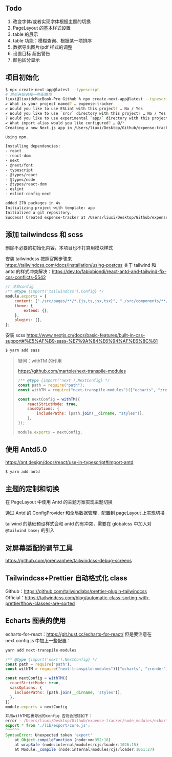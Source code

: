 ## Todo

1. 改变字体/或者实现字体根据主题的切换
2. PageLayout 的基本样式设置
3. table 的展示
4. table 功能：模糊查询、根据某一项排序
5. 数据导出图片/pdf 样式的调整
6. 设置目标 超出警告
7. 颜色区分显示

## 项目初始化

```sh
$ npx create-next-app@latest --typescript
# 然后开始选择一些配置项
liuxi@liuxideMacBook-Pro Github % npx create-next-app@latest --typescript
✔ What is your project named? … expense-tracker
✔ Would you like to use ESLint with this project? … No / Yes
✔ Would you like to use `src/` directory with this project? … No / Yes
? Would you like to use experimental `app/` directory with this project? › No / ? Would you like to use experimental `app/` directory with this project? › No / ✔ Would you like to use experimental `app/` directory with this project? … No / Yes
✔ What import alias would you like configured? … @/*
Creating a new Next.js app in /Users/liuxi/Desktop/Github/expense-tracker.

Using npm.

Installing dependencies:
- react
- react-dom
- next
- @next/font
- typescript
- @types/react
- @types/node
- @types/react-dom
- eslint
- eslint-config-next

added 270 packages in 4s
Initializing project with template: app
Initialized a git repository.
Success! Created expense-tracker at /Users/liuxi/Desktop/Github/expense-tracker
```

## 添加 tailwindcss 和 scss

删除不必要的初始化内容，本项目也不打算用模块样式

安装 tailwindcss 按照官网步骤来 https://tailwindcss.com/docs/installation/using-postcss
关于 tailwind 和 antd 的样式冲突解决：https://dev.to/fabiobiondi/react-antd-and-tailwind-fix-css-conflicts-5542

```js
// 注意config
/** @type {import('tailwindcss').Config} */
module.exports = {
    content: ["./src/pages/**/*.{js,ts,jsx,tsx}", "./src/components/**/*.{js,ts,jsx,tsx}"],
    theme: {
        extend: {},
    },
    plugins: [],
};
```

安装 scss https://www.nextjs.cn/docs/basic-features/built-in-css-support#%E5%AF%B9-sass-%E7%9A%84%E6%94%AF%E6%8C%81

```sh
$ yarn add sass
```

> 疑问：withTM 的作用
>
> https://github.com/martpie/next-transpile-modules
>
> ```js
> /** @type {import('next').NextConfig} */
> const path = require("path");
> const withTM = require("next-transpile-modules")(["echarts", "zrender"]);
>
> const nextConfig = withTM({
>     reactStrictMode: true,
>     sassOptions: {
>         includePaths: [path.join(__dirname, "styles")],
>     },
> });
>
> module.exports = nextConfig;
> ```

## 使用 Antd5.0

https://ant.design/docs/react/use-in-typescript#import-antd

```sh
$ yarn add antd
```

## 主题的定制和切换

在 PageLayout 中使用 Antd 的主题方案实现主题切换

通过 Antd 的 ConfigProvider 和全局数据管理，配置到 pageLayout 上实现切换

tailwind 的基础预设样式会和 antd 的有冲突，需要在 globalcss 中加入对 `@tailwind base;` 的引入

## 对屏幕适配的调节工具

https://github.com/jorenvanhee/tailwindcss-debug-screens

## Tailwindcss+Prettier 自动格式化 class

Github：https://github.com/tailwindlabs/prettier-plugin-tailwindcss
Official：https://tailwindcss.com/blog/automatic-class-sorting-with-prettier#how-classes-are-sorted

## Echarts 图表的使用

echarts-for-react：https://git.hust.cc/echarts-for-react/
但是要注意在 next.config.js 中加上一些配置：

```js
yarn add next-transpile-modules

/** @type {import('next').NextConfig} */
const path = require('path');
const withTM = require("next-transpile-modules")(["echarts", "zrender"]);

const nextConfig = withTM({
  reactStrictMode: true,
  sassOptions: {
    includePaths: [path.join(__dirname, 'styles')],
  },
})
module.exports = nextConfig

并用withTM包裹导出的config 否则会报错如下：
error - /Users/liuxi/Desktop/Github/expense-tracker/node_modules/echarts/core.js:20
export * from './lib/export/core.js';
^^^^^^
SyntaxError: Unexpected token 'export'
    at Object.compileFunction (node:vm:352:18)
    at wrapSafe (node:internal/modules/cjs/loader:1026:15)
    at Module._compile (node:internal/modules/cjs/loader:1061:27)
```
